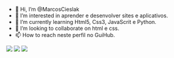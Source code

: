 - 👋 Hi, I’m @MarcosCieslak
- 👀 I’m interested in aprender e desenvolver sites e aplicativos.
- 🌱 I’m currently learning Html5, Css3, JavaScrit e Python.
- 💞️ I’m looking to collaborate on html e css.
- 📫 How to reach neste perfil no GuiHub.

<!---
MarcosCieslak/MarcosCieslak is a ✨ special ✨ repository because its `README.md` (this file) appears on your GitHub profile.
You can click the Preview link to take a look at your changes.
--->
<div>
<a href="https://www.youtube.com/channel/UCkr8Yd9kPDU9xiqO0F3q8Lw" target="_blank"><img src="https://img.shields.io/badge/YouTube-FF0000?style=for-the-badge&logo=youtube&logoColor=white" target="_blank"></a>
<a href = "marcos.cieslak@escola.pr.gov.br"><img src="https://img.shields.io/badge/Gmail-D14836?style=for-the-badge&logo=gmail&logoColor=white" target="_blank"></a>
<a href="https://www.linkedin.com/in/marcos-cieslak-0950aaa7/" target="_blank"><img src="https://img.shields.io/badge/-LinkedIn-%230077B5?style=for-the-badge&logo=linkedin&logoColor=white" target="_blank"></a>  

</div>
